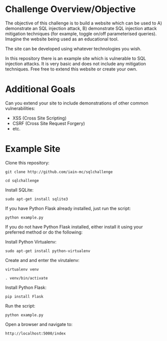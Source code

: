 # Challenge Overview/Objective
The objective of this challenge is to build a website which can be used to A) demonstrate an SQL injection attack, B) demonstrate SQL injection attack mitigation techniques (for example, toggle on/off parameterised queries). Imagine the website being used as an educational tool.

The site can be developed using whatever technologies you wish. 

In this repository there is an example site which is vulnerable to SQL injection attacks. It is very basic and does not include any mitigation techniques. Free free to extend this website or create your own. 

# Additional Goals
Can you extend your site to include demonstrations of other common vulnerabilities:

* XSS (Cross Site Scripting)
* CSRF (Cross Site Request Forgery)
* etc.

# Example Site
Clone this repository:

`git clone http://github.com/iain-mc/sqlchallenge`

`cd sqlchallenge`

Install SQLite:

`sudo apt-get install sqlite3`

If you have Python Flask already installed, just run the script:

`python example.py`

If you do not have Python Flask installed, either install it using your preferred method or do the following: 

Install Python Virtualenv:

`sudo apt-get install python-virtualenv`

Create and and enter the virutalenv:

`virtualenv venv`

`. venv/bin/activate`

Install Python Flask:

`pip install Flask`

Run the script:

`python example.py`

Open a browser and navigate to:

`http://localhost:5000/index`
